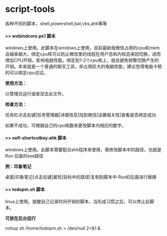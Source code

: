 # script-tools

各种不同的脚本，shell,powershell,bat,vbs,ahk等等




#### >> wxbindcore.ps1 脚本

windows上使用。此脚本在windows上使用，目前最新版微信占用的cpu和mem会越来越大，绑定cpu核可以防止微信里的线程在用户态和内核态来回切换，进而增加CPU开销，影响电脑性能。绑定到1-2个cpu核上，就会避免频繁切换产生的开销。本来就是一个普通的聊天工具，却占用巨大的电脑性能，建议觉得电脑卡顿的可以绑定cpu试试。

**使用方法：**

以管理员运行或者双击此文件。

**检查方法：**

任务栏点击右键|任务管理器|详细信息|找到微信|设置相关性|查看是否绑定成功

如果不成功，可根据自己的cpu核数来更改脚本内相应的数字。



#### >> self-shortcutkey.ahk 脚本

windows上使用。此脚本需要配合ahk程序来使用，需修改脚本中的路径，也就是Run 后面的exe路径

**例：印象笔记**

桌面|印象笔记|点击右键|属性|目标中的路径|复制到脚本中 Run的后面进行替换



#### >> todopm.sh 脚本

linux上使用。提醒自己记录时间开销的脚本，当形成习惯之后，可以停止此脚本。

**可放在后台运行**

 nohup sh /home/todopm.sh > /dev/null 2>&1 &
